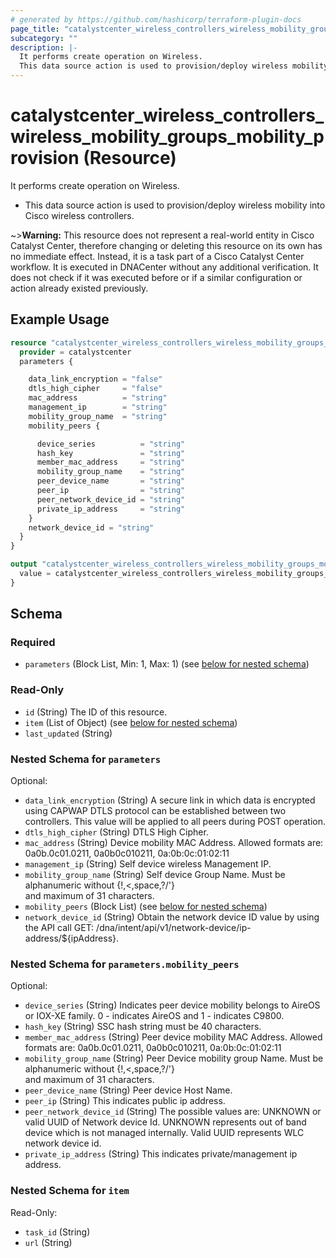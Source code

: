 ```yaml
---
# generated by https://github.com/hashicorp/terraform-plugin-docs
page_title: "catalystcenter_wireless_controllers_wireless_mobility_groups_mobility_provision Resource - terraform-provider-catalystcenter"
subcategory: ""
description: |-
  It performs create operation on Wireless.
  This data source action is used to provision/deploy wireless mobility into Cisco wireless controllers.
---
```


# catalystcenter_wireless_controllers_wireless_mobility_groups_mobility_provision (Resource)

It performs create operation on Wireless.

- This data source action is used to provision/deploy wireless mobility into Cisco wireless controllers.



~>**Warning:**
This resource does not represent a real-world entity in Cisco Catalyst Center, therefore changing or deleting this resource on its own has no immediate effect.
Instead, it is a task part of a Cisco Catalyst Center workflow. It is executed in DNACenter without any additional verification. It does not check if it was executed before or if a similar configuration or action already existed previously.

## Example Usage

```terraform
resource "catalystcenter_wireless_controllers_wireless_mobility_groups_mobility_provision" "example" {
  provider = catalystcenter
  parameters {

    data_link_encryption = "false"
    dtls_high_cipher     = "false"
    mac_address          = "string"
    management_ip        = "string"
    mobility_group_name  = "string"
    mobility_peers {

      device_series          = "string"
      hash_key               = "string"
      member_mac_address     = "string"
      mobility_group_name    = "string"
      peer_device_name       = "string"
      peer_ip                = "string"
      peer_network_device_id = "string"
      private_ip_address     = "string"
    }
    network_device_id = "string"
  }
}

output "catalystcenter_wireless_controllers_wireless_mobility_groups_mobility_provision_example" {
  value = catalystcenter_wireless_controllers_wireless_mobility_groups_mobility_provision.example
}
```

<!-- schema generated by tfplugindocs -->
## Schema

### Required

- `parameters` (Block List, Min: 1, Max: 1) (see [below for nested schema](#nestedblock--parameters))

### Read-Only

- `id` (String) The ID of this resource.
- `item` (List of Object) (see [below for nested schema](#nestedatt--item))
- `last_updated` (String)

<a id="nestedblock--parameters"></a>
### Nested Schema for `parameters`

Optional:

- `data_link_encryption` (String) A secure link in which data is encrypted using CAPWAP DTLS protocol can be established between two controllers. This value will be applied to all peers during POST operation.
- `dtls_high_cipher` (String) DTLS High Cipher.
- `mac_address` (String) Device mobility MAC Address. Allowed formats are: 0a0b.0c01.0211, 0a0b0c010211, 0a:0b:0c:01:02:11
- `management_ip` (String) Self device wireless Management IP.
- `mobility_group_name` (String) Self device Group Name. Must be alphanumeric without {!,<,space,?/'} <br/> and maximum of 31 characters.
- `mobility_peers` (Block List) (see [below for nested schema](#nestedblock--parameters--mobility_peers))
- `network_device_id` (String) Obtain the network device ID value by using the API call GET: /dna/intent/api/v1/network-device/ip-address/${ipAddress}.

<a id="nestedblock--parameters--mobility_peers"></a>
### Nested Schema for `parameters.mobility_peers`

Optional:

- `device_series` (String) Indicates peer device mobility belongs to AireOS or IOX-XE family. 0 - indicates AireOS and 1 - indicates C9800.
- `hash_key` (String) SSC hash string must be 40 characters.
- `member_mac_address` (String) Peer device mobility MAC Address.  Allowed formats are: 0a0b.0c01.0211, 0a0b0c010211, 0a:0b:0c:01:02:11
- `mobility_group_name` (String) Peer Device mobility group Name. Must be alphanumeric without {!,<,space,?/'} <br/> and maximum of 31 characters.
- `peer_device_name` (String) Peer device Host Name.
- `peer_ip` (String) This indicates public ip address.
- `peer_network_device_id` (String) The possible values are: UNKNOWN or valid UUID of Network device Id. UNKNOWN represents out of band device which is not managed internally. Valid UUID represents WLC network device id.
- `private_ip_address` (String) This indicates private/management ip address.



<a id="nestedatt--item"></a>
### Nested Schema for `item`

Read-Only:

- `task_id` (String)
- `url` (String)
